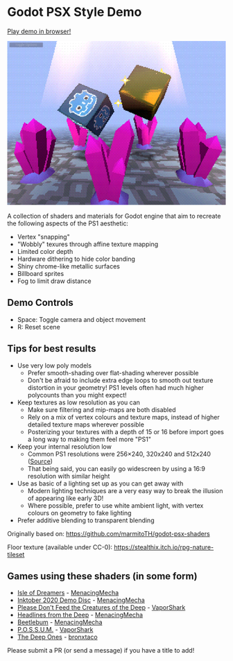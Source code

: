 # Godot PSX Style Demo

[Play demo in browser!](https://menacingmecha.itch.io/godot-psx-style-demo)

![Example Screenshot](./readme-assets/screenshot.png)

A collection of shaders and materials for Godot engine that aim to recreate the following aspects of the PS1 aesthetic:

- Vertex "snapping"
- "Wobbly" texures through affine texture mapping
- Limited color depth
- Hardware dithering to hide color banding
- Shiny chrome-like metallic surfaces
- Billboard sprites
- Fog to limit draw distance

## Demo Controls

- Space: Toggle camera and object movement
- R: Reset scene

## Tips for best results

- Use very low poly models
    - Prefer smooth-shading over flat-shading wherever possible
    - Don't be afraid to include extra edge loops to smooth out texture distortion in your geometry! PS1 levels often had much higher polycounts than you might expect!
- Keep textures as low resolution as you can
    - Make sure filtering and mip-maps are both disabled
    - Rely on a mix of vertex colours and texture maps, instead of higher detailed texture maps wherever possible
    - Posterizing your textures with a depth of 15 or 16 before import goes a long way to making them feel more "PS1"
- Keep your internal resolution low
    - Common PS1 resolutions were 256×240, 320x240 and 512x240 ([Source](https://docs.google.com/spreadsheets/d/1UgysgrgqbiIlyHIiwCxVoWMu1bwgO2OBlDO1ORpsi78/edit?usp=sharing))
    - That being said, you can easily go widescreen by using a 16:9 resolution with similar height
- Use as basic of a lighting set up as you can get away with
    - Modern lighting techniques are a very easy way to break the illusion of appearing like early 3D!
    - Where possible, prefer to use white ambient light, with vertex colours on geometry to fake lighting
- Prefer additive blending to transparent blending

Originally based on: https://github.com/marmitoTH/godot-psx-shaders

Floor texture (available under CC-0): https://stealthix.itch.io/rpg-nature-tileset

## Games using these shaders (in some form)
- [Isle of Dreamers](https://menacingmecha.itch.io/isle-of-dreamers) - [MenacingMecha](https://menacingmecha.github.io/)
- [Inktober 2020 Demo Disc](https://menacingmecha.itch.io/inktober-2020-demo-disc) - [MenacingMecha](https://menacingmecha.github.io/)
- [Please Don't Feed the Creatures of the Deep](https://vaporshark.itch.io/please-dont-feed-the-creatures-of-the-deep) - [VaporShark](https://vaporshark.itch.io/)
- [Headlines from the Deep](https://menacingmecha.itch.io/headlines-from-the-deep) - [MenacingMecha](https://menacingmecha.github.io/)
- [Beetlebum](https://menacingmecha.itch.io/beetlebum) - [MenacingMecha](https://menacingmecha.github.io/)
- [P.O.S.S.U.M.](https://vaporshark.itch.io/possum) - [VaporShark](https://vaporshark.itch.io/)
- [The Deep Ones](https://bronxtaco.itch.io/the-deep-ones) - [bronxtaco](https://bronxtaco.itch.io/)

Please submit a PR (or send a message) if you have a title to add!
